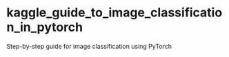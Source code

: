 # kaggle_guide_to_image_classification_in_pytorch
Step-by-step guide for image classification using PyTorch

